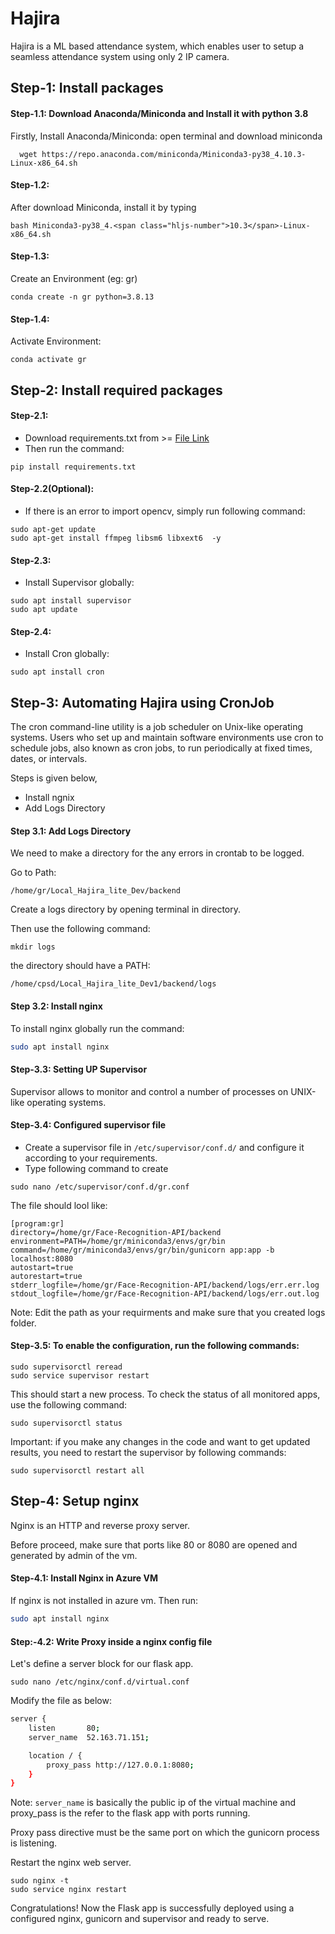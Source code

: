 # Hajira

Hajira is a ML based attendance system, which enables user to setup a seamless attendance system using only 2 IP camera.

## Step-1: Install packages

#### Step-1.1: Download Anaconda/Miniconda and Install it with python 3.8

Firstly, Install Anaconda/Miniconda: open terminal and download miniconda

```
  wget https://repo.anaconda.com/miniconda/Miniconda3-py38_4.10.3-Linux-x86_64.sh
```

#### Step-1.2:

After download Miniconda, install it by typing

```
bash Miniconda3-py38_4.<span class="hljs-number">10.3</span>-Linux-x86_64.sh
```

#### Step-1.3:

Create an Environment (eg: gr)

```
conda create -n gr python=3.8.13
```

#### Step-1.4:

Activate Environment:

```
conda activate gr
```

## Step-2: Install required packages

#### Step-2.1:

* Download requirements.txt from >= [File Link](https://drive.google.com/file/d/1cX3p9hB-SIHsg7dMWFu-_DCxoVRIxO9a/view?usp=sharing)
* Then run the command:

```
pip install requirements.txt
```

#### Step-2.2(Optional):

* If there is an error to import opencv, simply run following command:

```
sudo apt-get update
sudo apt-get install ffmpeg libsm6 libxext6  -y
```

#### Step-2.3:

* Install Supervisor globally:

```
sudo apt install supervisor
sudo apt update
```

#### Step-2.4:

* Install Cron globally:

```
sudo apt install cron
```

## Step-3: Automating Hajira using CronJob
The cron command-line utility is a job scheduler on Unix-like operating systems. Users who set up and maintain software environments use cron to schedule jobs, also known as cron jobs, to run periodically at fixed times, dates, or intervals.

Steps is given below,

* Install ngnix
* Add Logs Directory



#### Step 3.1: Add Logs Directory

We need to make a directory for the any errors in crontab to be logged.<br>

Go to Path:

```
/home/gr/Local_Hajira_lite_Dev/backend
```

Create a logs directory by opening terminal in directory.<br>

Then use the following command:

```
mkdir logs
```

the directory should have a PATH:

```
/home/cpsd/Local_Hajira_lite_Dev1/backend/logs
```

#### Step 3.2: Install nginx
To install nginx globally run the command:
```bash
sudo apt install nginx
```
#### Step-3.3: Setting UP Supervisor

Supervisor allows to monitor and control a number of processes on UNIX-like operating systems.

#### Step-3.4: Configured supervisor file

* Create a supervisor file in `/etc/supervisor/conf.d/` and configure it according to your requirements.
* Type following command to create

```
sudo nano /etc/supervisor/conf.d/gr.conf
```

The file should lool like:

```
[program:gr]
directory=/home/gr/Face-Recognition-API/backend
environment=PATH=/home/gr/miniconda3/envs/gr/bin
command=/home/gr/miniconda3/envs/gr/bin/gunicorn app:app -b localhost:8080
autostart=true
autorestart=true
stderr_logfile=/home/gr/Face-Recognition-API/backend/logs/err.err.log
stdout_logfile=/home/gr/Face-Recognition-API/backend/logs/err.out.log
```
Note: Edit the path as your requirments and make sure that you created logs folder.

#### Step-3.5: To enable the configuration, run the following commands:

```
sudo supervisorctl reread
sudo service supervisor restart
```

This should start a new process. To check the status of all monitored apps, use the following command:

```
sudo supervisorctl status
```

Important: if you make any changes in the code and want to get updated results, you need to restart the supervisor by following commands:

```
sudo supervisorctl restart all
```

## Step-4: Setup nginx

Nginx is an HTTP and reverse proxy server.

Before proceed, make sure that ports like 80 or 8080 are opened and generated by admin of the vm.

#### Step-4.1: Install Nginx in Azure VM

If nginx is not installed in azure vm. Then run: 
```bash
sudo apt install nginx
```

#### Step:-4.2: Write Proxy inside a nginx config file 

Let's define a server block for our flask app.

```
sudo nano /etc/nginx/conf.d/virtual.conf
```

Modify the file as below:
```bash
server {
    listen       80;
    server_name  52.163.71.151;

    location / {
        proxy_pass http://127.0.0.1:8080;
    }
}
```

Note: `server_name` is basically the public ip of the virtual machine and proxy_pass is the refer to the flask app with ports running.

Proxy pass directive must be the same port on which the gunicorn process is listening.

Restart the nginx web server.

```
sudo nginx -t
sudo service nginx restart
```

Congratulations! Now the Flask app is successfully deployed using a configured nginx, gunicorn and supervisor and ready to serve.
